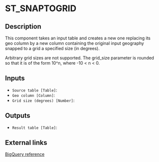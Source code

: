 
# ST_SNAPTOGRID
## Description

 This component takes an input table and creates a new one replacing its geo column by a new column
 containing the original input geography snapped to a grid a specified size (in degrees).

 Arbitrary grid sizes are not supported. The grid_size parameter is rounded so that it is of the form 10^n, where -10 < n < 0.
 
## Inputs
* `Source table [Table]`: 
* `Geo column [Column]`: 
* `Grid size (degrees) [Number]`: 

## Outputs
* `Result table [Table]`: 

## External links
[BigQuery reference](https://cloud.google.com/bigquery/docs/reference/standard-sql/geography_functions#st_snaptogrid)
      